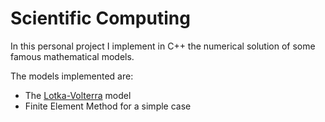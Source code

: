 # Scientific Computing

In this personal project I implement in C++ the numerical solution of some famous mathematical models.

The models implemented are:
- The [Lotka-Volterra](https://en.wikipedia.org/wiki/Lotka%E2%80%93Volterra_equations) model
- Finite Element Method for a simple case